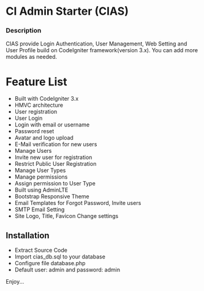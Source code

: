 # CI Admin Starter (CIAS)

### Description

CIAS provide Login Authentication, User Management, Web Setting and User Profile build on CodeIgniter framework(version 3.x). You can add more modules as needed.

# Feature List
- Built with CodeIgniter 3.x
- HMVC architecture
- User registration
- User Login
- Login with email or username
- Password reset
- Avatar and logo upload
- E-Mail verification for new users
- Manage Users
- Invite new user for registration
- Restrict Public User Registration
- Manage User Types
- Manage permissions
- Assign permission to User Type
- Built using AdminLTE
- Bootstrap Responsive Theme
- Email Templates for Forgot Password, Invite users
- SMTP Email Setting
- Site Logo, Title, Favicon Change settings

Installation
----
- Extract Source Code
- Import cias_db.sql to your database
- Configure file database.php 
- Default user: admin and password: admin

Enjoy...